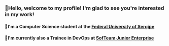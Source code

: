### 👋Hello, welcome to my profile! I'm glad to see you're interested in my work!

#### 👾I'm a Computer Science student at the [Federal University of Sergipe](http://www.ufs.br/) 

#### 👾I'm currently also a Trainee in DevOps at [SofTeam Junior Enterprise](https://softeam.com.br/) 

<!--
**ChaoticSoda/ChaoticSoda** is a ✨ _special_ ✨ repository because its `README.md` (this file) appears on your GitHub profile.

Here are some ideas to get you started:

- 🔭 I’m currently working on ...
- 🌱 I’m currently learning ...
- 👯 I’m looking to collaborate on ...
- 🤔 I’m looking for help with ...
- 💬 Ask me about ...
- 📫 How to reach me: ...
- 😄 Pronouns: ...
- ⚡ Fun fact: ...
-->
